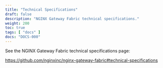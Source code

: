 ```yaml
---
title: "Technical Specifications"
draft: false
description: "NGINX Gateway Fabric technical specifications."
weight: 200
toc: true
tags: [ "docs" ]
docs: "DOCS-000"
---
```


See the NGINX Gateway Fabric technical specifications page:

https://github.com/nginxinc/nginx-gateway-fabric#technical-specifications
